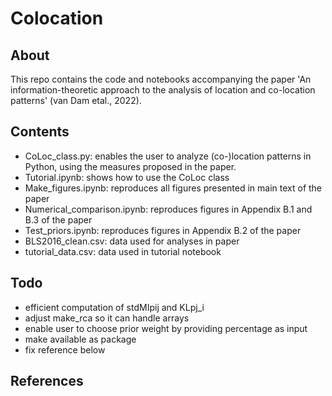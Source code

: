 # Colocation

## About 
This repo contains the code and notebooks accompanying the paper 'An information-theoretic approach to the analysis of location and co-location patterns' (van Dam etal., 2022).  

## Contents

- CoLoc_class.py: enables the user to analyze (co-)location patterns in Python, using the measures proposed in the paper. 
- Tutorial.ipynb: shows how to use the CoLoc class  
- Make_figures.ipynb: reproduces all figures presented in main text of the paper 
- Numerical_comparison.ipynb: reproduces figures in Appendix B.1 and B.3 of the paper 
- Test_priors.ipynb: reproduces figures in Appendix B.2 of the paper 
- BLS2016_clean.csv: data used for analyses in paper 
- tutorial_data.csv: data used in tutorial notebook

## Todo

- efficient computation of stdMIpij and KLpj_i 
- adjust make_rca so it can handle arrays 
- enable user to choose prior weight by providing percentage as input 
- make available as package 
- fix reference below 

## References 

